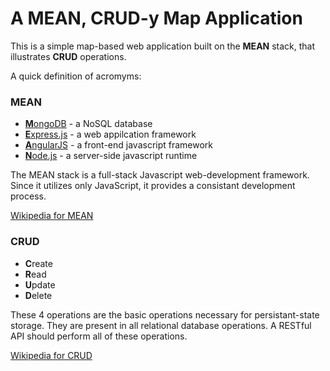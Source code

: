 # A MEAN, CRUD-y Map Application
This is a simple map-based web application built on the **MEAN** stack, that illustrates **CRUD** operations.

A quick definition of acromyms:

### MEAN

 - [**M**ongoDB](https://www.mongodb.com/) - a NoSQL database
 - [**E**xpress.js](http://expressjs.com/) - a web appilcation framework
 - [**A**ngularJS](https://angularjs.org/) - a front-end javascript framework
 - [**N**ode.js](https://nodejs.org) - a server-side javascript runtime

The MEAN stack is a full-stack Javascript web-development framework. Since it utilizes only JavaScript, it provides a consistant development process.

<a href="https://en.wikipedia.org/wiki/MEAN_(software_bundle)">Wikipedia for MEAN</a>

### CRUD
 
 - **C**reate
 - **R**ead
 - **U**pdate
 - **D**elete

These 4 operations are the basic operations necessary for persistant-state storage. They are present in all relational database operations. A RESTful API should perform all of these operations.

[Wikipedia for CRUD](https://en.wikipedia.org/wiki/Create,_read,_update_and_delete)